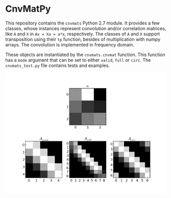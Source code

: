 # CnvMatPy

This repository contains the `cnvmats` Python 2.7 module. It provides a few classes, whose instances represent convolution and/or correlation matrices, like `A` and `X` in `Ax = Xa = a*x`, respectively. The classes of `A` and `X` support transposition using their `tp` function, besides of multiplication with numpy arrays. The convolution is implemented in frequency domain.

These objects are instantiated by the `cnvmats.cnvmat` function. This function has a `mode` argument that can be set to either `valid`, `full` or `circ`. The `cnvmats_test.py` file contains tests and examples.

![modes](https://github.com/kostrykin/CnvMatPy/blob/master/cnvmats_show.png?raw=true "modes")
